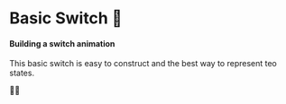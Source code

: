 # Basic Switch 🔦

#### Building a switch animation

This basic switch is easy to construct and the best way to represent teo states.

🔘🉐
